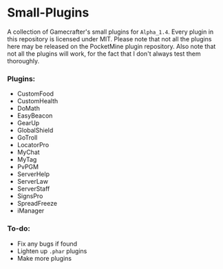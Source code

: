 # Small-Plugins
A collection of Gamecrafter's small plugins for `Alpha_1.4`. Every plugin in this repository is licensed under MIT. Please
note that not all the plugins here may be released on the PocketMine plugin repository. Also note that not all the plugins will work, for the fact that I don't always test them thoroughly.

### Plugins:
* CustomFood
* CustomHealth
* DoMath
* EasyBeacon
* GearUp
* GlobalShield
* GoTroll
* LocatorPro
* MyChat
* MyTag
* PvPGM
* ServerHelp
* ServerLaw
* ServerStaff
* SignsPro
* SpreadFreeze
* iManager

### To-do:
* Fix any bugs if found
* Lighten up `.phar` plugins
* Make more plugins

